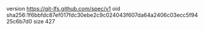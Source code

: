version https://git-lfs.github.com/spec/v1
oid sha256:1f6bbfdc87ef017fdc30ebe2c9c024043f607da64a2406c03ecc5f9425c6b7d0
size 427
